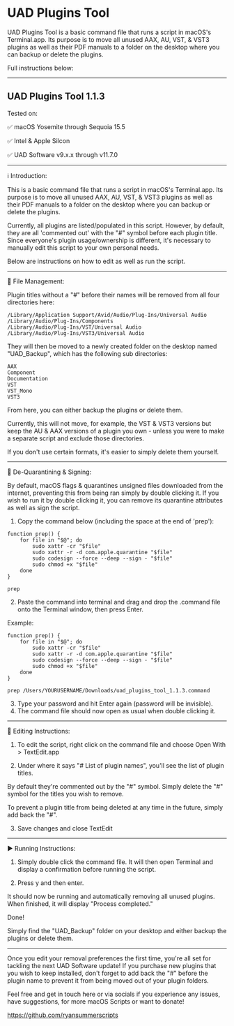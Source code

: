 # UAD Plugins Tool
UAD Plugins Tool is a basic command file that runs a script in macOS's Terminal.app.
Its purpose is to move all unused AAX, AU, VST, & VST3 plugins as well as their PDF manuals to a folder on the desktop where you can backup or delete the plugins.


Full instructions below:


----------------------
UAD Plugins Tool 1.1.3
----------------------

Tested on:

✅ macOS Yosemite through Sequoia 15.5

✅ Intel & Apple Silcon

✅ UAD Software v9.x.x through v11.7.0

------------------------------------------

ℹ️ Introduction:

This is a basic command file that runs a script in macOS's Terminal.app.
Its purpose is to move all unused AAX, AU, VST, & VST3 plugins as well as their PDF manuals to a folder on the desktop where you can backup or delete the plugins.

Currently, all plugins are listed/populated in this script. However, by default, they are all 'commented out' with the "#" symbol before each plugin title. 
Since everyone's plugin usage/ownership is different, it's necessary to manually edit this script to your own personal needs.

Below are instructions on how to edit as well as run the script.

------------------------------------------

📂 File Management:

Plugin titles without a "#" before their names will be removed from all four directories here:
```
/Library/Application Support/Avid/Audio/Plug-Ins/Universal Audio
/Library/Audio/Plug-Ins/Components
/Library/Audio/Plug-Ins/VST/Universal Audio
/Library/Audio/Plug-Ins/VST3/Universal Audio
```

They will then be moved to a newly created folder on the desktop named "UAD_Backup", which has the following sub directories:
```
AAX
Component
Documentation
VST
VST_Mono
VST3
```
From here, you can either backup the plugins or delete them.

Currently, this will not move, for example, the VST & VST3 versions but keep the AU & AAX versions of a plugin you own - unless you were to make a separate script and exclude those directories. 

If you don't use certain formats, it's easier to simply delete them yourself.

------------------------------------------

🧼 De-Quarantining & Signing:


By default, macOS flags & quarantines unsigned files downloaded from the internet, preventing this from being ran simply by double clicking it. 
If you wish to run it by double clicking it, you can remove its quarantine attributes as well as sign the script.

1. Copy the command below (including the space at the end of 'prep'):
```
function prep() {
    for file in "$@"; do
        sudo xattr -cr "$file"
        sudo xattr -r -d com.apple.quarantine "$file"
        sudo codesign --force --deep --sign - "$file"
        sudo chmod +x "$file"
    done
}

prep 
```

2. Paste the command into terminal and drag and drop the .command file onto the Terminal window, then press Enter.

Example:
```
function prep() {
    for file in "$@"; do
        sudo xattr -cr "$file"
        sudo xattr -r -d com.apple.quarantine "$file"
        sudo codesign --force --deep --sign - "$file"
        sudo chmod +x "$file"
    done
}

prep /Users/YOURUSERNAME/Downloads/uad_plugins_tool_1.1.3.command
```

3. Type your password and hit Enter again (password will be invisible).
4. The command file should now open as usual when double clicking it.

------------------------------------------

📝 Editing Instructions:

1. To edit the script, right click on the command file and choose Open With > TextEdit.app

2. Under where it says "# List of plugin names", you'll see the list of plugin titles. 

By default they're commented out by the "#" symbol. Simply delete the "#" symbol for the titles you wish to remove. 

To prevent a plugin title from being deleted at any time in the future, simply add back the "#".

3. Save changes and close TextEdit

------------------------------------------

▶️ Running Instructions:

1. Simply double click the command file. It will then open Terminal and display a confirmation before running the script.

2. Press y and then enter.

It should now be running and automatically removing all unused plugins.
When finished, it will display "Process completed."

Done! 

Simply find the "UAD_Backup" folder on your desktop and either backup the plugins or delete them.

------------------------------------------

Once you edit your removal preferences the first time, you're all set for tackling the next UAD Software update! 
If you purchase new plugins that you wish to keep installed, don't forget to add back the "#" before the plugin name to prevent it from being moved out of your plugin folders.

Feel free and get in touch here or via socials if you experience any issues, have suggestions, for more macOS Scripts or want to donate!

https://github.com/ryansummerscripts
